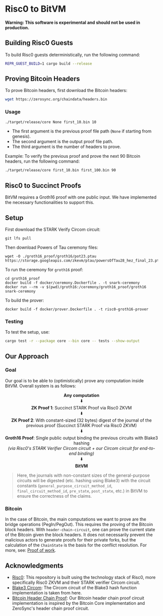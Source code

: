 # Risc0 to BitVM

**Warning: This software is experimental and should not be used in production.**

## Building Risc0 Guests

To build Risc0 guests deterministically, run the following command:

```bash
REPR_GUEST_BUILD=1 cargo build --release
```

## Proving Bitcoin Headers

To prove Bitcoin headers, first download the Bitcoin headers:

```bash
wget https://zerosync.org/chaindata/headers.bin
```

### Usage

```bash
./target/release/core None first_10.bin 10
```

- The first argument is the previous proof file path (`None` if starting from genesis).
- The second argument is the output proof file path.
- The third argument is the number of headers to prove.

Example: To verify the previous proof and prove the next 90 Bitcoin headers, run the following command:

```bash
./target/release/core first_10.bin first_100.bin 90
```

## Risc0 to Succinct Proofs

BitVM requires a Groth16 proof with one public input. We have implemented the necessary functionalities to support this.

## Setup

First download the STARK Verify Circom circuit:

```
git lfs pull
```

Then download Powers of Tau ceremony files:

```
wget -O ./groth16_proof/groth16/pot23.ptau https://storage.googleapis.com/zkevm/ptau/powersOfTau28_hez_final_23.ptau
```

To run the ceremony for `groth16` proof:
```
cd groth16_proof
docker build -f docker/ceremony.Dockerfile . -t snark-ceremony
docker run --rm -v $(pwd)/groth16:/ceremony/groth16_proof/groth16 snark-ceremony
```

To build the prover:
```
docker build -f docker/prover.Dockerfile . -t risc0-groth16-prover
```


### Testing

To test the setup, use:

```bash
cargo test -r --package core --bin core -- tests --show-output
```

## Our Approach
### Goal
Our goal is to be able to (optimistically) prove any computation inside BitVM. Overall system is as follows:
<div align="center">
  <b>Any computation</b> <br> 
  ⬇️ <br>
  <b>ZK Proof 1</b>: Succinct STARK Proof via Risc0 ZKVM <br>
  ⬇️ <br>
  <b>ZK Proof 2</b>: With constant-sized (32 bytes) digest of the journal of the previous proof (Succinct STARK Proof via Risc0 ZKVM) <br>
  ⬇️ <br>
  <b>Groth16 Proof</b>: Single public output binding the previous circuits with Blake3 hashing <br>
  <i>(via Risc0's STARK Verifier Circom circuit + our Circom circuit for end-to-end binding)</i> <br>
  ⬇️ <br>
  <b>BitVM</b>
</div>

> Here, the journals with non-constant sizes of the general-purpose circuits will be digested (etc. hashing using Blake3) with the circuit constants (`general_purpose_circuit_method_id`, `final_circuit_method_id`, `pre_state`, `post_state`, etc.) in BitVM to ensure the correctness of the claims.

### Bitcoin
 In the case of Bitcoin, the main computations we want to prove are the bridge operations (PegIn/PegOut). This requires the proving of the Bitcoin block headers. With `header-chain-circuit`, one can prove the current state of the Bitcoin given the block headers. It does not necessarily prevent the malicious actors to generate proofs for their private forks, but the calculation of the `ChainState` is the basis for the conflict resolution. For more, see:
 [Proof of work](https://en.bitcoin.it/wiki/Proof_of_work).


## Acknowledgments
- [Risc0](https://github.com/risc0/risc0): This repository is built using the technology stack of Risc0, more specifically Risc0 ZKVM and their STARK verifier Circom circuit.
- [Blake3 Circom](https://github.com/banyancomputer/hot-proofs-blake3-circom): The Circom circuit of the Blake3 hash function implementation is taken from here.
- [Bitcoin Header Chain Proof](https://github.com/ZeroSync/header_chain/tree/master/program/src/block_header): Our Bitcoin header chain proof circuit implementation is inspired by the Bitcoin Core implementation and ZeroSync's header chain proof circuit.
